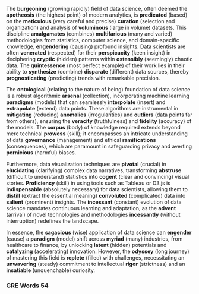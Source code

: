 The <strong>**burgeoning**</strong> (growing rapidly) field of data science, often deemed the **apotheosis** (the highest point) of modern analytics, is **predicated** (based) on the **meticulous** (very careful and precise) **curation** (selection and organization) and analysis of **voluminous** (large in volume) datasets. This discipline **amalgamates** (combines) **multifarious** (many and varied) methodologies from statistics, computer science, and domain-specific knowledge, **engendering** (causing) profound insights. Data scientists are often **venerated** (respected) for their **perspicacity** (keen insight) in deciphering **cryptic** (hidden) patterns within **ostensibly** (seemingly) chaotic data. The **quintessence** (most perfect example) of their work lies in their ability to **synthesize** (combine) **disparate** (different) data sources, thereby **prognosticating** (predicting) trends with remarkable precision.

The **ontological** (relating to the nature of being) foundation of data science is a robust algorithmic **arsenal** (collection), incorporating machine learning **paradigms** (models) that can seamlessly **interpolate** (insert) and **extrapolate** (extend) data points. These algorithms are instrumental in **mitigating** (reducing) **anomalies** (irregularities) and **outliers** (data points far from others), ensuring the **veracity** (truthfulness) and **fidelity** (accuracy) of the models. The **corpus** (body) of knowledge required extends beyond mere technical **prowess** (skill); it encompasses an intricate understanding of data **governance** (management) and ethical **ramifications** (consequences), which are paramount in safeguarding privacy and averting **pernicious** (harmful) biases.

Furthermore, data visualization techniques are **pivotal** (crucial) in **elucidating** (clarifying) complex data narratives, transforming **abstruse** (difficult to understand) statistics into **cogent** (clear and convincing) visual stories. **Proficiency** (skill) in using tools such as Tableau or D3.js is **indispensable** (absolutely necessary) for data scientists, allowing them to **distill** (extract the essential meaning) **convoluted** (complicated) data into **salient** (prominent) insights. The **incessant** (constant) evolution of data science mandates continuous learning and adaptation, as the **advent** (arrival) of novel technologies and methodologies **incessantly** (without interruption) redefines the landscape.

In essence, the **sagacious** (wise) application of data science can **engender** (cause) a **paradigm** (model) shift across **myriad** (many) industries, from healthcare to finance, by unlocking **latent** (hidden) potentials and **catalyzing** (accelerating) innovation. However, the **odyssey** (long journey) of mastering this field is **replete** (filled) with challenges, necessitating an **unwavering** (steady) commitment to intellectual **rigor** (strictness) and an **insatiable** (unquenchable) curiosity.
### GRE Words 54

